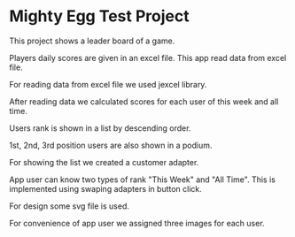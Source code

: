 # Mighty Egg Test Project

This project shows a leader board of a game.

Players daily scores are given in an excel file. This app read data from excel file.

For reading data from excel file we used jexcel library.

After reading data we calculated scores for each user of this week and all time.

Users rank is shown in a list by descending order.

1st, 2nd, 3rd position users are also shown in a podium.

For showing the list we created a customer adapter.

App user can know two types of rank "This Week" and "All Time". This is implemented using swaping adapters in button click.

For design some svg file is used.

For convenience of app user we assigned three images for each user.
